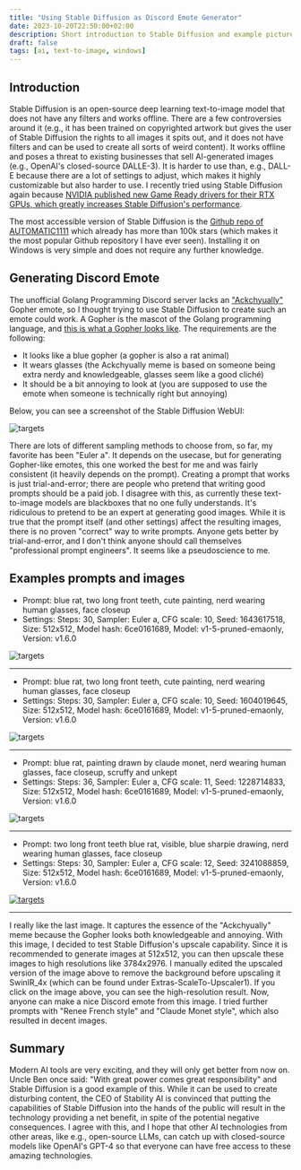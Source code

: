 ```yaml
---
title: "Using Stable Diffusion as Discord Emote Generator"
date: 2023-10-20T22:50:00+02:00
description: Short introduction to Stable Diffusion and example pictures.
draft: false
tags: [ai, text-to-image, windows]
---
```


## Introduction

Stable Diffusion is an open-source deep learning text-to-image model that does not have any filters and works offline. There are a few controversies around it (e.g., it has been trained on copyrighted artwork but gives the user of Stable Diffusion the rights to all images it spits out, and it does not have filters and can be used to create all sorts of weird content). It works offline and poses a threat to existing businesses that sell AI-generated images (e.g., OpenAI's closed-source DALLE-3). It is harder to use than, e.g., DALL-E because there are a lot of settings to adjust, which makes it highly customizable but also harder to use. I recently tried using Stable Diffusion again because [NVIDIA published new Game Ready drivers for their RTX GPUs, which greatly increases Stable Diffusion's performance](https://developer.nvidia.com/blog/unlock-faster-image-generation-in-stable-diffusion-web-ui-with-nvidia-tensorrt/).

The most accessible version of Stable Diffusion is the [Github repo of AUTOMATIC1111](https://github.com/AUTOMATIC1111/stable-diffusion-webui) which already has more than 100k stars (which makes it the most popular Github repository I have ever seen). Installing it on Windows is very simple and does not require any further knowledge.

## Generating Discord Emote

The unofficial Golang Programming Discord server lacks an ["Ackchyually"](https://knowyourmeme.com/memes/ackchyually-actually-guy) Gopher emote, so I thought trying to use Stable Diffusion to create such an emote could work. A Gopher is the mascot of the Golang programming language, and [this is what a Gopher looks like](https://www.svgrepo.com/show/373635/go-gopher.svg). The requirements are the following:
* It looks like a blue gopher (a gopher is also a rat animal)
* It wears glasses (the Ackchyually meme is based on someone being extra nerdy and knowledgeable, glasses seem like a good cliché)
* It should be a bit annoying to look at (you are supposed to use the emote when someone is technically right but annoying)

Below, you can see a screenshot of the Stable Diffusion WebUI:

![targets](/images/gopher-stable-diffusion/stable-diffusion-ui.png "Stable Diffusion WebUI")

There are lots of different sampling methods to choose from, so far, my favorite has been "Euler a". It depends on the usecase, but for generating Gopher-like emotes, this one worked the best for me and was fairly consistent (it heavily depends on the prompt). Creating a prompt that works is just trial-and-error; there are people who pretend that writing good prompts should be a paid job. I disagree with this, as currently these text-to-image models are blackboxes that no one fully understands. It's ridiculous to pretend to be an expert at generating good images. While it is true that the prompt itself (and other settings) affect the resulting images, there is no proven "correct" way to write prompts. Anyone gets better by trial-and-error, and I don't think anyone should call themselves "professional prompt engineers". It seems like a pseudoscience to me.

## Examples prompts and images

* Prompt: blue rat, two long front teeth, cute painting, nerd wearing human glasses, face closeup
* Settings: Steps: 30, Sampler: Euler a, CFG scale: 10, Seed: 1643617518, Size: 512x512, Model hash: 6ce0161689, Model: v1-5-pruned-emaonly, Version: v1.6.0

![targets](/images/gopher-stable-diffusion/akshually1.png "First gopher")

---

* Prompt: blue rat, two long front teeth, cute painting, nerd wearing human glasses, face closeup
* Settings: Steps: 30, Sampler: Euler a, CFG scale: 10, Seed: 1604019645, Size: 512x512, Model hash: 6ce0161689, Model: v1-5-pruned-emaonly, Version: v1.6.0

![targets](/images/gopher-stable-diffusion/akshually2.png "Second gopher")

---

* Prompt: blue rat, painting drawn by claude monet, nerd wearing human glasses, face closeup, scruffy and unkept
* Settings: Steps: 36, Sampler: Euler a, CFG scale: 11, Seed: 1228714833, Size: 512x512, Model hash: 6ce0161689, Model: v1-5-pruned-emaonly, Version: v1.6.0

![targets](/images/gopher-stable-diffusion/corpa-gopher.png "Corpa gopher")

---

* Prompt: two long front teeth blue rat, visible, blue sharpie drawing, nerd wearing human glasses, face closeup
* Settings: Steps: 30, Sampler: Euler a, CFG scale: 12, Seed: 3241088859, Size: 512x512, Model hash: 6ce0161689, Model: v1-5-pruned-emaonly, Version: v1.6.0

[![targets](/images/gopher-stable-diffusion/akshually3.png "Third gopher")](/images/gopher-stable-diffusion/akshually3-upscaled.png)

---

I really like the last image. It captures the essence of the "Ackchyually" meme because the Gopher looks both knowledgeable and annoying. With this image, I decided to test Stable Diffusion's upscale capability. Since it is recommended to generate images at 512x512, you can then upscale these images to high resolutions like 3784x2976. I manually edited the upscaled version of the image above to remove the background before upscaling it SwinIR_4x (which can be found under Extras-ScaleTo-Upscaler1). If you click on the image above, you can see the high-resolution result. Now, anyone can make a nice Discord emote from this image. I tried further prompts with "Renee French style" and "Claude Monet style", which also resulted in decent images. 

## Summary

Modern AI tools are very exciting, and they will only get better from now on. Uncle Ben once said: "With great power comes great responsibility" and Stable Diffusion is a good example of this. While it can be used to create disturbing content, the CEO of Stability AI is convinced that putting the capabilities of Stable Diffusion into the hands of the public will result in the technology providing a net benefit, in spite of the potential negative consequences. I agree with this, and I hope that other AI technologies from other areas, like e.g., open-source LLMs, can catch up with closed-source models like OpenAI's GPT-4 so that everyone can have free access to these amazing technologies.